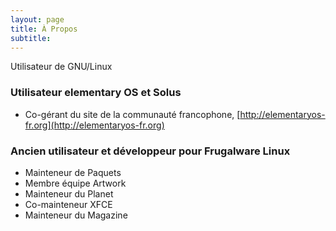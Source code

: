 ```yaml
---
layout: page
title: À Propos
subtitle: 
---
```


Utilisateur de GNU/Linux

### Utilisateur elementary OS et Solus

 * Co-gérant du site de la communauté francophone, [http://elementaryos-fr.org](http://elementaryos-fr.org)

### Ancien utilisateur et développeur pour Frugalware Linux

 * Mainteneur de Paquets
 * Membre équipe Artwork
 * Mainteneur du Planet
 * Co-mainteneur XFCE
 * Mainteneur du Magazine
